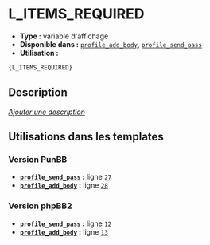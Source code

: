 # L_ITEMS_REQUIRED
* __Type :__ variable d'affichage
* __Disponible dans :__ [`profile_add_body`](../tpl/var/profile_add_body.md#readme), [`profile_send_pass`](../tpl/var/profile_send_pass.md#readme)
* __Utilisation :__

```html
{L_ITEMS_REQUIRED}
```

## Description
[*Ajouter une description*](https://fa-tvars.appspot.com/var/L_ITEMS_REQUIRED)

## Utilisations dans les templates

### Version PunBB
* __[`profile_send_pass`](../tpl/var/profile_send_pass.md#readme) :__ ligne [`27`](../tpl/src/punbb/profile_send_pass.tpl#L27)
* __[`profile_add_body`](../tpl/var/profile_add_body.md#readme) :__ ligne [`28`](../tpl/src/punbb/profile_add_body.tpl#L28)

### Version phpBB2
* __[`profile_send_pass`](../tpl/var/profile_send_pass.md#readme) :__ ligne [`12`](../tpl/src/subsilver/profile_send_pass.tpl#L12)
* __[`profile_add_body`](../tpl/var/profile_add_body.md#readme) :__ ligne [`13`](../tpl/src/subsilver/profile_add_body.tpl#L13)